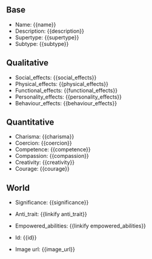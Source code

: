 ## Base
- <span class="text-field" data-tooltip="Text">Name</span>: {{name}}
- <span class="text-field" data-tooltip="Text">Description</span>: {{description}}
- <span class="text-field" data-tooltip="Text">Supertype</span>: {{supertype}}
- <span class="text-field" data-tooltip="Text">Subtype</span>: {{subtype}}

## Qualitative
- <span class="string" data-tooltip="Text">Social_effects</span>: {{social_effects}}
- <span class="string" data-tooltip="Text">Physical_effects</span>: {{physical_effects}}
- <span class="string" data-tooltip="Text">Functional_effects</span>: {{functional_effects}}
- <span class="string" data-tooltip="Text">Personality_effects</span>: {{personality_effects}}
- <span class="string" data-tooltip="Text">Behaviour_effects</span>: {{behaviour_effects}}

## Quantitative
- <span class="integer" data-tooltip="Number, max: 100">Charisma</span>: {{charisma}}
- <span class="integer" data-tooltip="Number, max: 100">Coercion</span>: {{coercion}}
- <span class="integer" data-tooltip="Number, max: 100">Competence</span>: {{competence}}
- <span class="integer" data-tooltip="Number, max: 100">Compassion</span>: {{compassion}}
- <span class="integer" data-tooltip="Number, max: 100">Creativity</span>: {{creativity}}
- <span class="integer" data-tooltip="Number, max: 100">Courage</span>: {{courage}}

## World
- <span class="string" data-tooltip="Text">Significance</span>: {{significance}}
- <span class="link-field" data-tooltip="Single Trait">Anti_trait</span>: {{linkify anti_trait}}
- <span class="multi-link-field" data-tooltip="Multi Ability">Empowered_abilities</span>: {{linkify empowered_abilities}}

- <span class="text-field" data-tooltip="Text">Id</span>: {{id}}
- <span class="text-field" data-tooltip="Text">Image url</span>: {{image_url}}

